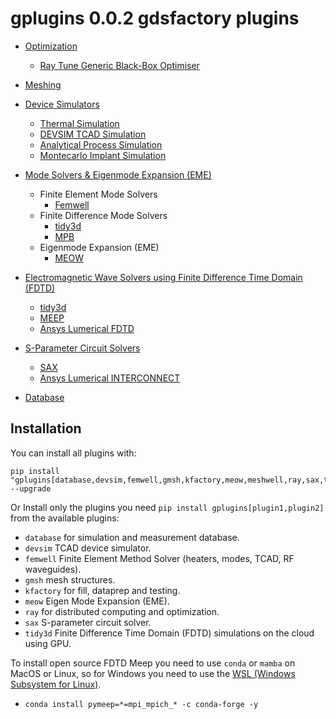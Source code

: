# gplugins 0.0.2 gdsfactory plugins

* [Optimization](https://gdsfactory.github.io/gplugins/plugins_optimization.html)
  - [Ray Tune Generic Black-Box Optimiser](https://gdsfactory.github.io/gplugins/notebooks/ray/optimiser.html)

* [Meshing](https://gdsfactory.github.io/gplugins/notebooks/devsim/01_pin_waveguide.html#Meshing)

* [Device Simulators](https://gdsfactory.github.io/gplugins/plugins_process.html)
  - [Thermal Simulation](https://gdsfactory.github.io/gplugins/notebooks/thermal/thermal.html)
  - [DEVSIM TCAD Simulation](https://gdsfactory.github.io/gplugins/notebooks/devsim/01_pin_waveguide.html)
  - [Analytical Process Simulation](https://gdsfactory.github.io/gplugins/notebooks/tcad/02_analytical_process.html)
  - [Montecarlo Implant Simulation](https://gdsfactory.github.io/gplugins/notebooks/tcad/03_numerical_implantation.html)

* [Mode Solvers & Eigenmode Expansion (EME)](https://gdsfactory.github.io/gplugins/plugins_mode_solver.html)
  - Finite Element Mode Solvers
    - [Femwell](https://gdsfactory.github.io/gplugins/notebooks/fem/01_mode_solving.html)
  - Finite Difference Mode Solvers
    - [tidy3d](https://gdsfactory.github.io/gplugins/notebooks/tidy3d/01_tidy3d_modes.html)
    - [MPB](https://gdsfactory.github.io/gplugins/notebooks/mpb/001_mpb_waveguide.html)
  - Eigenmode Expansion (EME)
    - [MEOW](https://gdsfactory.github.io/gplugins/notebooks/eme/01_meow.html)

* [Electromagnetic Wave Solvers using Finite Difference Time Domain (FDTD)](https://gdsfactory.github.io/gplugins/plugins_fdtd.html)
  - [tidy3d](https://gdsfactory.github.io/gplugins/notebooks/tidy3d/00_tidy3d.html)
  - [MEEP](https://gdsfactory.github.io/gplugins/notebooks/meep/001_meep_sparameters.html)
  - [Ansys Lumerical FDTD](https://gdsfactory.github.io/gplugins/notebooks/lumerical/1_fdtd_sparameters.html)

* [S-Parameter Circuit Solvers](https://gdsfactory.github.io/gplugins/plugins_circuits.html)
  - [SAX](https://gdsfactory.github.io/gplugins/notebooks/sax/sax.html)
  - [Ansys Lumerical INTERCONNECT](https://gdsfactory.github.io/gplugins/notebooks/lumerical/2_interconnect.html)

* [Database](https://gdsfactory.github.io/gplugins/notebooks/12_database.html)


## Installation

You can install all plugins with:

```
pip install "gplugins[database,devsim,femwell,gmsh,kfactory,meow,meshwell,ray,sax,tidy3d]" --upgrade
```

Or Install only the plugins you need `pip install gplugins[plugin1,plugin2]` from the available plugins:

- `database` for simulation and measurement database.
- `devsim` TCAD device simulator.
- `femwell` Finite Element Method Solver (heaters, modes, TCAD, RF waveguides).
- `gmsh` mesh structures.
- `kfactory` for fill, dataprep and testing.
- `meow` Eigen Mode Expansion (EME).
- `ray` for distributed computing and optimization.
- `sax` S-parameter circuit solver.
- `tidy3d` Finite Difference Time Domain (FDTD) simulations on the cloud using GPU.

To install open source FDTD Meep you need to use `conda` or `mamba` on MacOS or Linux, so for Windows you need to use the [WSL (Windows Subsystem for Linux)](https://learn.microsoft.com/en-us/windows/wsl/install).
- `conda install pymeep=*=mpi_mpich_* -c conda-forge -y`
